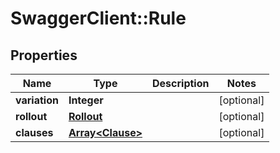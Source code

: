 # SwaggerClient::Rule

## Properties
Name | Type | Description | Notes
------------ | ------------- | ------------- | -------------
**variation** | **Integer** |  | [optional] 
**rollout** | [**Rollout**](Rollout.md) |  | [optional] 
**clauses** | [**Array&lt;Clause&gt;**](Clause.md) |  | [optional] 


